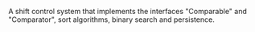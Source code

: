 A shift control system that implements the interfaces "Comparable" and "Comparator", sort algorithms, binary search and persistence.
